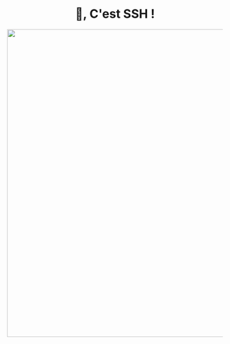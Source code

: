 <h1 align="center">👋, C'est SSH ! </h1>
<div align="center">
  <img width="720" height="auto" src=Add-ons/FSN.gif>
</div>

<h1 align="center"></h1>
